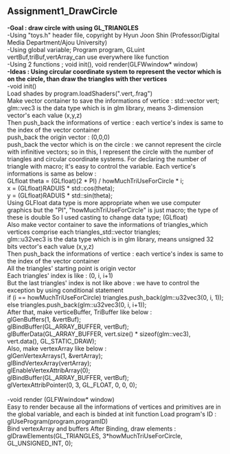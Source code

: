 <h2>Assignment1_DrawCircle</h2>
<b>-Goal : draw circle with using GL_TRIANGLES</b><br>
-Using "toys.h" header file, copyright by Hyun Joon Shin (Professor/Digital Media Department/Ajou University)<br>
-Using global variable; Program program, GLuint vertBuf,triBuf,vertArray_can use everywhere like function<br>
-Using 2 functions ; void init(), void render(GLFWwindow* window)<br>
<b>-Ideas : Using circular coordinate system to represent the vector which is on the circle, than draw the triangles with ther vertices</b><br>
-void init()<br>
  Load shades by program.loadShaders(".vert,.frag")<br>
  Make vector container to save the informations of vertice : std::vector<glm::vec3> vert;<br>
    glm::vec3 is the data type which is in glm library, means 3-dimension vector's each value (x,y,z)<br>
  Then push_back the informations of vertice : each vertice's index is same to the index of the vector container<br>
    push_back the origin vector : (0,0,0) <br>
   push_back the vector which is on the circle : we cannot represent the circle with infinitive vectors; so in this, I represent the circle with the number of triangles and circular coordinate systems.
    For declaring the number of triangle with macro; it's easy to control the variable. Each vertice's informations is same as below : <br>
     GLfloat theta = (GLfloat)(2 * PI) / howMuchTriUseForCircle * i;<br>
     x = (GLfloat)RADUIS * std::cos(theta);<br>
     y = (GLfloat)RADUIS * std::sin(theta);<br>
    Using GLFloat data type is more appropriate when we use computer graphics but the "PI", "howMuchTriUseForCircle" is just macro; the type of these is double
    So I used casting to change data type; (GLfloat)<br>
  Also make vector container to save the informations of triangles_which vertices comprise each triangles_std::vector <glm::u32vec3> triangles;<br>
    glm::u32vec3 is the data type which is in glm library, means unsigned 32 bits vector's each value (x,y,z)<br>
  Then push_back the informations of vertice : each vertice's index is same to the index of the vector container<br>
    All the triangles' starting point is origin vector<br>
    Each triangles' index is like : (0, i, i+1)<br>
    But the last triangles' index is not like above : we have to control the exception by using conditional statement<br>
      if (i == howMuchTriUseForCircle) triangles.push_back(glm::u32vec3(0, i, 1));<br>
		  else triangles.push_back(glm::u32vec3(0, i, i+1));<br>
  After that, make verticeBuffer, TriBuffer like below :<br>
    glGenBuffers(1, &vertBuf);<br>
	  glBindBuffer(GL_ARRAY_BUFFER, vertBuf);<br>
	  glBufferData(GL_ARRAY_BUFFER, vert.size() * sizeof(glm::vec3), vert.data(), GL_STATIC_DRAW);<br>
  Also, make vertexArray like below :<br>
    glGenVertexArrays(1, &vertArray);<br>
  	glBindVertexArray(vertArray);<br>
	  glEnableVertexAttribArray(0);<br>
	  glBindBuffer(GL_ARRAY_BUFFER, vertBuf);<br>
	  glVertexAttribPointer(0, 3, GL_FLOAT, 0, 0, 0);<br><br>
-void render (GLFWwindow* window)<br>
  Easy to render because all the informations of vertices and primitives are in the global variable, and each is binded at init function
  Load program's ID : glUseProgram(program.programID)<br>
  Bind vertexArray and buffers
  After Binding, draw elements : glDrawElements(GL_TRIANGLES, 3*howMuchTriUseForCircle, GL_UNSIGNED_INT, 0);
  
    
  
